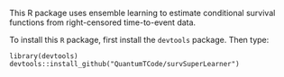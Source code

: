 This R package uses ensemble learning to estimate conditional survival functions from right-censored time-to-event data.

To install this `R` package, first install the `devtools` package. Then type:

```
library(devtools)
devtools::install_github("QuantumTCode/survSuperLearner")
```
